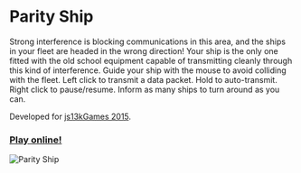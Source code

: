 # Parity Ship

Strong interference is blocking communications in this area, and the ships in your fleet are headed in the wrong direction! Your ship is the only one fitted with the old school equipment capable of transmitting cleanly through this kind of interference. Guide your ship with the mouse to avoid colliding with the fleet. Left click to transmit a data packet. Hold to auto-transmit. Right click to pause/resume. Inform as many ships to turn around as you can.

Developed for [js13kGames 2015](http://2015.js13kgames.com/).

### [Play online!](https://costava.github.io/Parity-Ship/src/)

![Parity Ship](http://i.imgur.com/oWbPmZv.png)
